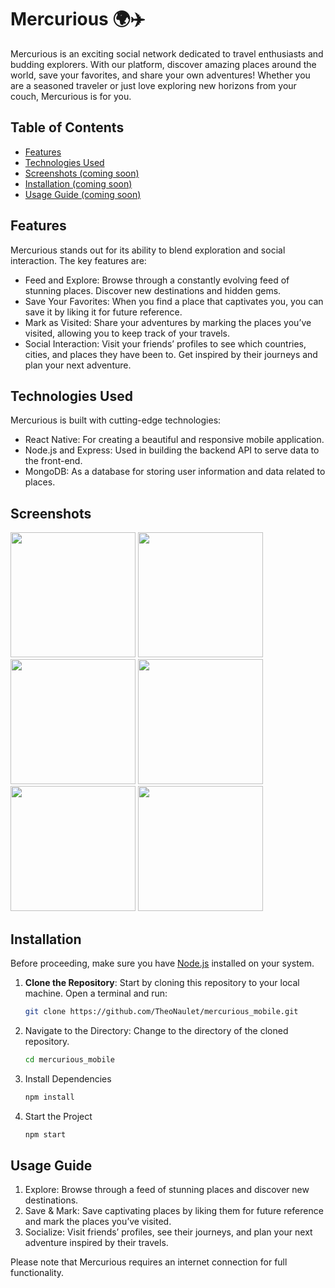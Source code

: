 # Mercurious 🌍✈️

Mercurious is an exciting social network dedicated to travel enthusiasts and budding explorers. With our platform, discover amazing places around the world, save your favorites, and share your own adventures! Whether you are a seasoned traveler or just love exploring new horizons from your couch, Mercurious is for you.

## Table of Contents

- [Features](#features)
- [Technologies Used](#technologies-used)
- [Screenshots (coming soon)](#screenshots-coming-soon)
- [Installation (coming soon)](#installation-coming-soon)
- [Usage Guide (coming soon)](#usage-guide-coming-soon)

## Features

Mercurious stands out for its ability to blend exploration and social interaction. The key features are:

- Feed and Explore: Browse through a constantly evolving feed of stunning places. Discover new destinations and hidden gems.
- Save Your Favorites: When you find a place that captivates you, you can save it by liking it for future reference.
- Mark as Visited: Share your adventures by marking the places you’ve visited, allowing you to keep track of your travels.
- Social Interaction: Visit your friends’ profiles to see which countries, cities, and places they have been to. Get inspired by their journeys and plan your next adventure.

## Technologies Used

Mercurious is built with cutting-edge technologies:

- React Native: For creating a beautiful and responsive mobile application.
- Node.js and Express: Used in building the backend API to serve data to the front-end.
- MongoDB: As a database for storing user information and data related to places.

## Screenshots

<img src="https://github.com/TheoNaulet/mercurious_mobile/assets/98829104/10add4ca-4c2e-41e6-942d-a785232bde52" width="200">
<img src="https://github.com/TheoNaulet/mercurious_mobile/assets/98829104/ce6d2008-a3b3-450e-abac-71017a1b77e0" width="200">
<img src="https://github.com/TheoNaulet/mercurious_mobile/assets/98829104/f8b5188f-4cd3-43c4-baba-9b00a3e6acc7" width="200">
<img src="https://github.com/TheoNaulet/mercurious_mobile/assets/98829104/751da49f-36fb-4d24-8568-9bbeef6c7de0" width="200">
<img src="https://github.com/TheoNaulet/mercurious_mobile/assets/98829104/c42fd8cc-97e9-45c7-ae6f-afcd42150da0" width="200">
<img src="https://github.com/TheoNaulet/mercurious_mobile/assets/98829104/6dc6f920-6709-4e80-a8c5-669700431445" width="200">

## Installation

Before proceeding, make sure you have [Node.js](https://nodejs.org/en/download/) installed on your system.

1. **Clone the Repository**: Start by cloning this repository to your local machine. Open a terminal and run:
   ```sh
   git clone https://github.com/TheoNaulet/mercurious_mobile.git

2. Navigate to the Directory: Change to the directory of the cloned repository.

   ```sh
   cd mercurious_mobile
   
3. Install Dependencies

   ```sh
   npm install

4. Start the Project

   ```sh
   npm start

## Usage Guide

1. Explore: Browse through a feed of stunning places and discover new destinations.
2. Save & Mark: Save captivating places by liking them for future reference and mark the places you’ve visited.
3. Socialize: Visit friends’ profiles, see their journeys, and plan your next adventure inspired by their travels.
   
Please note that Mercurious requires an internet connection for full functionality.


